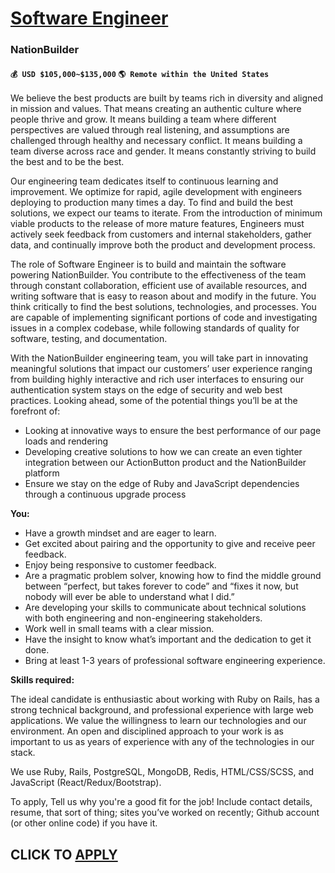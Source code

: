 # [Software Engineer](https://www.remotewlb.com/apply/software-engineer-118306)  
### NationBuilder  
#### `💰 USD $105,000~$135,000` `🌎 Remote within the United States`  

We believe the best products are built by teams rich in diversity and aligned in mission and values. That means creating an authentic culture where people thrive and grow. It means building a team where different perspectives are valued through real listening, and assumptions are challenged through healthy and necessary conflict. It means building a team diverse across race and gender. It means constantly striving to build the best and to be the best.

Our engineering team dedicates itself to continuous learning and improvement. We optimize for rapid, agile development with engineers deploying to production many times a day. To find and build the best solutions, we expect our teams to iterate. From the introduction of minimum viable products to the release of more mature features, Engineers must actively seek feedback from customers and internal stakeholders, gather data, and continually improve both the product and development process.

The role of Software Engineer is to build and maintain the software powering NationBuilder. You contribute to the effectiveness of the team through constant collaboration, efficient use of available resources, and writing software that is easy to reason about and modify in the future. You think critically to find the best solutions, technologies, and processes. You are capable of implementing significant portions of code and investigating issues in a complex codebase, while following standards of quality for software, testing, and documentation.

With the NationBuilder engineering team, you will take part in innovating meaningful solutions that impact our customers’ user experience ranging from building highly interactive and rich user interfaces to ensuring our authentication system stays on the edge of security and web best practices. Looking ahead, some of the potential things you’ll be at the forefront of:

  * Looking at innovative ways to ensure the best performance of our page loads and rendering
  * Developing creative solutions to how we can create an even tighter integration between our ActionButton product and the NationBuilder platform
  * Ensure we stay on the edge of Ruby and JavaScript dependencies through a continuous upgrade process

**You:**

  * Have a growth mindset and are eager to learn.
  * Get excited about pairing and the opportunity to give and receive peer feedback.
  * Enjoy being responsive to customer feedback.
  * Are a pragmatic problem solver, knowing how to find the middle ground between “perfect, but takes forever to code” and “fixes it now, but nobody will ever be able to understand what I did.”
  * Are developing your skills to communicate about technical solutions with both engineering and non-engineering stakeholders.
  * Work well in small teams with a clear mission.
  * Have the insight to know what’s important and the dedication to get it done.
  * Bring at least 1-3 years of professional software engineering experience.

**Skills required:**

The ideal candidate is enthusiastic about working with Ruby on Rails, has a strong technical background, and professional experience with large web applications. We value the willingness to learn our technologies and our environment. An open and disciplined approach to your work is as important to us as years of experience with any of the technologies in our stack.

We use Ruby, Rails, PostgreSQL, MongoDB, Redis, HTML/CSS/SCSS, and JavaScript (React/Redux/Bootstrap).

To apply, Tell us why you're a good fit for the job! Include contact details, resume, that sort of thing; sites you’ve worked on recently; Github account (or other online code) if you have it.

  
## CLICK TO [APPLY](https://www.remotewlb.com/apply/software-engineer-118306)

